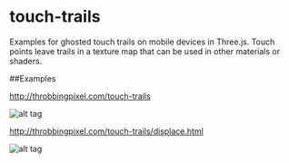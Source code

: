 # touch-trails
Examples for ghosted touch trails on mobile devices in Three.js. Touch points leave trails in a texture map that can be used in other materials or shaders. 

##Examples

http://throbbingpixel.com/touch-trails

![alt tag](http://throbbingpixel.com/touch-trails/touch2.jpg)



http://throbbingpixel.com/touch-trails/displace.html

![alt tag](http://throbbingpixel.com/touch-trails/chimi2.jpg)

